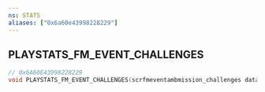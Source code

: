 ```yaml
---
ns: STATS
aliases: ["0x6a60e43998228229"]
---
```

## PLAYSTATS_FM_EVENT_CHALLENGES

```c
// 0x6A60E43998228229
void PLAYSTATS_FM_EVENT_CHALLENGES(scrfmeventambmission_challenges data);
```
